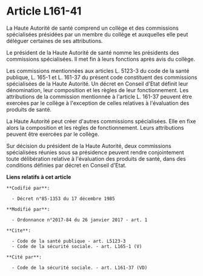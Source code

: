 # Article L161-41

La Haute Autorité de santé comprend un collège et des commissions spécialisées présidées par un membre du collège et
auxquelles elle peut déléguer certaines de ses attributions. 

Le président de la Haute Autorité de santé nomme les présidents des commissions spécialisées. Il met fin à leurs fonctions
après avis du collège. 

Les commissions mentionnées aux articles L. 5123-3 du code de la santé publique, L. 165-1 et L. 161-37 du présent code
constituent des commissions spécialisées de la Haute Autorité. Un décret en Conseil d'Etat définit leur dénomination, leur
composition et les règles de leur fonctionnement. Les attributions de la commission mentionnée à l'article L. 161-37 peuvent
être exercées par le collège à l'exception de celles relatives à l'évaluation des produits de santé. 

La Haute Autorité peut créer d'autres commissions spécialisées. Elle en fixe alors la composition et les règles de
fonctionnement. Leurs attributions peuvent être exercées par le collège. 

Sur décision du président de la Haute Autorité, deux commissions spécialisées réunies sous sa présidence peuvent rendre
conjointement toute délibération relative à l'évaluation des produits de santé, dans des conditions définies par décret en
Conseil d'Etat.

**Liens relatifs à cet article**

	**Codifié par**:

	  - Décret n°85-1353 du 17 décembre 1985

	**Modifié par**:

	  - Ordonnance n°2017-84 du 26 janvier 2017 - art. 1

	**Cite**:

	  - Code de la santé publique - art. L5123-3
	  - Code de la sécurité sociale. - art. L165-1 (V)

	**Cité par**:

	  - Code de la sécurité sociale. - art. L161-37 (VD)
